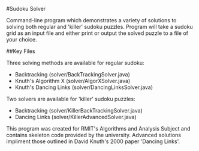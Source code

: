 #Sudoku Solver

Command-line program which demonstrates a variety of solutions to solving both regular and 'killer' sudoku puzzles.
Program will take a sudoku grid as an input file and either print or output the solved puzzle to a file of your choice.

##Key Files

Three solving methods are available for regular sudoku:
- Backtracking (solver/BackTrackingSolver.java)
- Knuth's Algorithm X (solver/AlgorXSolver.java)
- Knuth's Dancing Links (solver/DancingLinksSolver.java)

Two solvers are available for 'killer' sudoku puzzles:
- Backtracking (solver/KillerBackTrackingSolver.java)
- Dancing Links (solver/KillerAdvancedSolver.java)

This program was created for RMIT's Algorithms and Analysis Subject and contains skeleton code provided by the university.
Advanced solutions impliment those outlined in David Knuth's 2000 paper 'Dancing Links'.